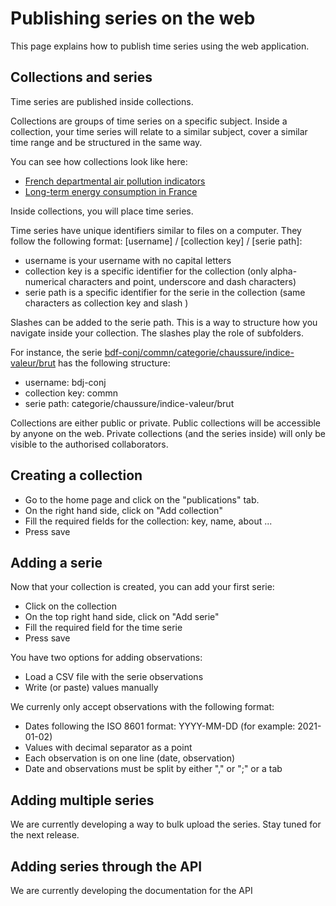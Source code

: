 # Publishing series on the web

This page explains how to publish time series using the web application.


## Collections and series

Time series are published inside collections.

Collections are groups of time series on a specific subject. Inside a collection, your time series will relate to a similar subject, cover a similar time range and be structured in the same way.

You can see how collections look like here:

- [French departmental air pollution indicators](https://www.gostatit.com/airhebdo/dpt)
- [Long-term energy consumption in France](https://www.gostatit.com/hdu/enr)

Inside collections, you will place time series.

Time series have unique identifiers similar to files on a computer. They follow the following format: [username] / [collection key] / [serie path]:

- username is your username with no capital letters
- collection key is a specific identifier for the collection (only alpha-numerical characters and point, underscore and dash characters)
- serie path is a specific identifier for the serie in the collection (same characters as collection key and slash )

Slashes can be added to the serie path. This is a way to structure how you navigate inside your collection. The slashes play the role of subfolders.

For instance, the serie [bdf-conj/commn/categorie/chaussure/indice-valeur/brut](https://www.gostatit.com/bdf-conj/commn/categorie/chaussure/indice-valeur/brut) has the following structure:

- username: bdj-conj
- collection key: commn
- serie path: categorie/chaussure/indice-valeur/brut

Collections are either public or private. Public collections will be accessible by anyone on the web. Private collections (and the series inside) will only be visible to the authorised collaborators.


## Creating a collection

- Go to the home page and click on the "publications" tab.
- On the right hand side, click on "Add collection"
- Fill the required fields for the collection: key, name, about ...
- Press save


## Adding a serie

Now that your collection is created, you can add your first serie:

- Click on the collection
- On the top right hand side, click on "Add serie"
- Fill the required field for the time serie
- Press save

You have two options for adding observations:

- Load a CSV file with the serie observations
- Write (or paste) values manually

We currenly only accept observations with the following format:

- Dates following the ISO 8601 format: YYYY-MM-DD (for example: 2021-01-02)
- Values with decimal separator as a point
- Each observation is on one line (date, observation)
- Date and observations must be split by either "," or ";" or a tab


## Adding multiple series

We are currently developing a way to bulk upload the series. Stay tuned for the next release.


## Adding series through the API

We are currently developing the documentation for the API
